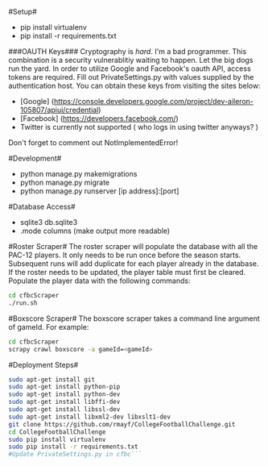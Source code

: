 #Setup#
- pip install virtualenv
- pip install -r requirements.txt

###OAUTH Keys###
Cryptography is *hard*.  I'm a bad programmer.  This combination is a security vulnerablitiy waiting to happen.  Let the big dogs run the yard.  In order to utilize Google and Facebook's oauth API, access tokens are required.  Fill out PrivateSettings.py with values supplied by the authentication host.  You can obtain these keys from visiting the sites below:
- [Google] (https://console.developers.google.com/project/dev-aileron-105807/apiui/credential)
- [Facebook] (https://developers.facebook.com/)
- Twitter is currently not supported ( who logs in using twitter anyways? )

Don't forget to comment out NotImplementedError!


#Development#
- python manage.py makemigrations
- python manage.py migrate
- python manage.py runserver [ip address]:[port]

#Database Access#
- sqlite3 db.sqlite3
- .mode columns (make output more readable)

#Roster Scraper#
The roster scraper will populate the database with all the PAC-12 players.  It only needs to be run once before the season starts.  Subsequent runs will add duplicate for each player already in the database.  If the roster needs to be updated, the player table must first be cleared.  Populate the player data with the following commands:
```bash
cd cfbcScraper
./run.sh
```

#Boxscore Scraper#
The boxscore scraper takes a command line argument of gameId. For example:
```bash
cd cfbcScraper
scrapy crawl boxscore -a gameId=<gameId>
```

#Deployment Steps#
```bash
sudo apt-get install git
sudo apt-get install python-pip
sudo apt-get install python-dev
sudo apt-get install libffi-dev
sudo apt-get install libssl-dev 
sudo apt-get install libxml2-dev libxslt1-dev
git clone https://github.com/rmayf/CollegeFootballChallenge.git
cd CollegeFootballChallenge
sudo pip install virtualenv
sudo pip install -r requirements.txt
#Update PrivateSettings.py in cfbc```


